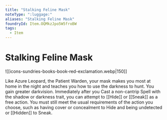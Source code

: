 ```yaml
---
title: "Stalking Feline Mask"
noteType: ":luggage:"
aliases: "Stalking Feline Mask"
foundryId: Item.OQMkzJpo5W5froBW
tags:
  - Item
---
```


# Stalking Feline Mask
![[icons-sundries-books-book-red-exclamation.webp|150]]

Like Azure Leopard, the Patient Warden, your mask makes you most at home in the night and teaches you how to use the darkness to hunt. You gain greater darkvision. Immediately after you Cast a non-cantrip Spell with the shadow or darkness trait, you can attempt to [[Hide]] or [[Sneak]] as a free action. You must still meet the usual requirements of the action you choose, such as having cover or concealment to Hide and being undetected or [[Hidden]] to Sneak.
